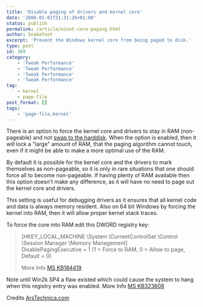 ```yaml
---
title: 'Disable paging of drivers and kernel core'
date: '2000-01-01T21:31:26+01:00'
status: publish
permalink: /article/winnt-core-paging.html
author: Snakefoot
excerpt: 'Prevent the Windows kernel core from being paged to disk.'
type: post
id: 369
category:
    - 'Tweak Performance'
    - 'Tweak Performance'
    - 'Tweak Performance'
    - 'Tweak Performance'
tag:
    - kernel
    - page-file
post_format: []
tags:
    - 'page-file,kernel'
---
```

There is an option to force the kernel core and drivers to stay in RAM (non-pageable) and not [swap to the harddisk](/article/windows-page-file.html). When the option is enabled, then it will lock a "large" amount of RAM, that the paging algorithm cannot touch, even if it might be able to make a more optimal use of the RAM.  
  
 By default it is possible for the kernel core and the drivers to mark themselves as non-pageable, so it is only in rare situations that one should force all to become non-pageable. If having plenty of RAM available then this option doesn't make any difference, as it will have no need to page out the kernel core and drivers.  
  
 This setting is useful for debugging drivers as it ensures that all kernel code and data is always memory resident. Also on 64 bit Windows by forcing the kernel into RAM, then it will allow proper kernel stack traces.  
  
 To force the core into RAM edit this DWORD registry key:

> \[HKEY\_LOCAL\_MACHINE \\System \\CurrentControlSet \\Control \\Session Manager \\Memory Management\]  
>  DisablePagingExecutive = 1 (1 = Force to RAM, 0 = Allow to page, Default = 0)  
>   
>  More Info [MS KB184419](http://support.microsoft.com/kb/184419 "How to Stop the NTExecutive from Paging to Disk [Q184419]")

 Note until Win2k SP4 a flaw existed which could cause the system to hang when this registry entry was enabled. More Info [MS KB323608](http://support.microsoft.com/kb/323608 "The DisablePagingExecutive Setting May Cause Windows 2000 to Hang [Q323608]")  
  
 Credits [ArsTechnica.com](http://arstechnica.com/)
